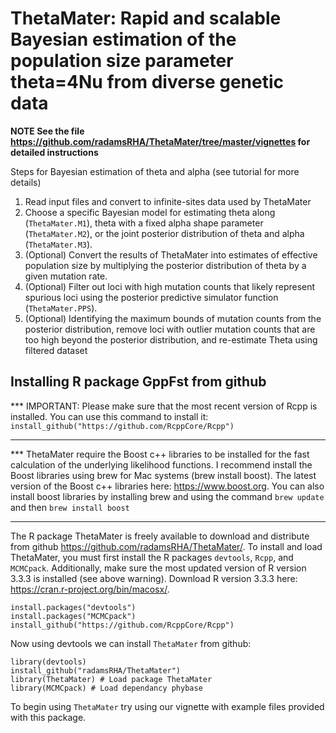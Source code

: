 # ThetaMater: Rapid and scalable Bayesian estimation of the population size parameter theta=4Nu from diverse genetic data
**NOTE See the file https://github.com/radamsRHA/ThetaMater/tree/master/vignettes for detailed instructions**

Steps for Bayesian estimation of theta and alpha (see tutorial for more details)

1. Read input files and convert to infinite-sites data used by ThetaMater 
2. Choose a specific Bayesian model for estimating theta along (`ThetaMater.M1`), theta with a fixed alpha shape parameter (`ThetaMater.M2`), or the joint posterior distribution of theta and alpha (`ThetaMater.M3`).
3. (Optional) Convert the results of ThetaMater into estimates of effective population size by multiplying the posterior distribution of theta by a given mutation rate.
4. (Optional) Filter out loci with high mutation counts that likely represent spurious loci using the posterior predictive simulator function (`ThetaMater.PPS`).
5. (Optional) Identifying the maximum bounds of mutation counts from the posterior distribution, remove loci with outlier mutation counts that are too high beyond the posterior distribution, and re-estimate Theta using filtered dataset

## Installing R package GppFst from github
*** IMPORTANT: Please make sure that the most recent version of Rcpp is installed. You can use this command to install it: `install_github("https://github.com/RcppCore/Rcpp")`
***

*** ThetaMater require the Boost c++ libraries to be installed for the fast calculation of the underlying likelihood functions. I recommend install the Boost libraries using brew for Mac systems (brew install boost). The latest version of the Boost c++ libraries here:
https://www.boost.org. You can also install boost libraries by installing brew and using the command `brew update` and then `brew install boost` 
*** 

The R package ThetaMater is freely available to download and distribute from github <https://github.com/radamsRHA/ThetaMater/>. To install and load ThetaMater, you must first install the R packages `devtools`, `Rcpp`, and `MCMCpack`. Additionally, make sure the most updated version of R version 3.3.3 is installed (see above warning). Download R version 3.3.3 here: https://cran.r-project.org/bin/macosx/.
```
install.packages("devtools")
install.packages("MCMCpack")
install_github("https://github.com/RcppCore/Rcpp")
```
Now using devtools we can install `ThetaMater` from github:

```
library(devtools)
install_github("radamsRHA/ThetaMater")
library(ThetaMater) # Load package ThetaMater
library(MCMCpack) # Load dependancy phybase
```


To begin using `ThetaMater` try using our vignette with example files provided with this package. 


